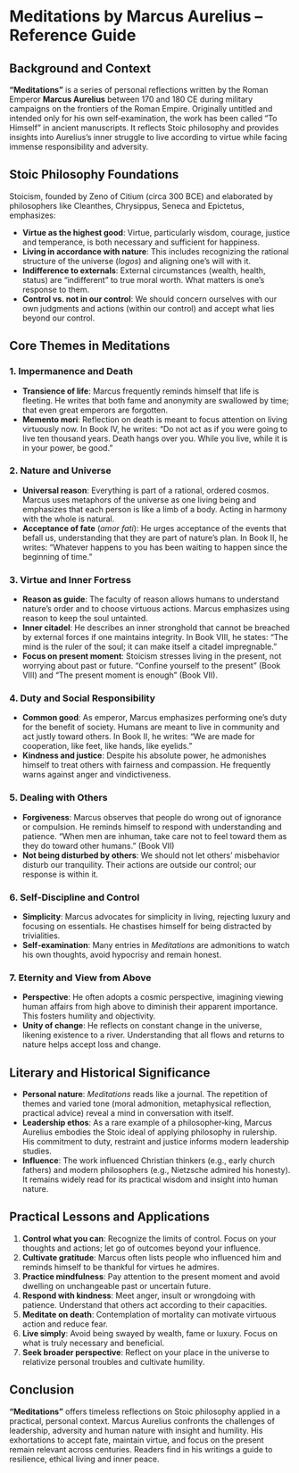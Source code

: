 # Meditations by Marcus Aurelius – Reference Guide

## Background and Context

**“Meditations”** is a series of personal reflections written by the Roman Emperor **Marcus Aurelius** between 170 and 180 CE during military campaigns on the frontiers of the Roman Empire. Originally untitled and intended only for his own self‑examination, the work has been called “To Himself” in ancient manuscripts. It reflects Stoic philosophy and provides insights into Aurelius’s inner struggle to live according to virtue while facing immense responsibility and adversity.

## Stoic Philosophy Foundations

Stoicism, founded by Zeno of Citium (circa 300 BCE) and elaborated by philosophers like Cleanthes, Chrysippus, Seneca and Epictetus, emphasizes:

- **Virtue as the highest good**: Virtue, particularly wisdom, courage, justice and temperance, is both necessary and sufficient for happiness.
- **Living in accordance with nature**: This includes recognizing the rational structure of the universe (*logos*) and aligning one’s will with it.
- **Indifference to externals**: External circumstances (wealth, health, status) are “indifferent” to true moral worth. What matters is one’s response to them.
- **Control vs. not in our control**: We should concern ourselves with our own judgments and actions (within our control) and accept what lies beyond our control.

## Core Themes in Meditations

### 1. Impermanence and Death

- **Transience of life**: Marcus frequently reminds himself that life is fleeting. He writes that both fame and anonymity are swallowed by time; that even great emperors are forgotten.
- **Memento mori**: Reflection on death is meant to focus attention on living virtuously now. In Book IV, he writes: “Do not act as if you were going to live ten thousand years. Death hangs over you. While you live, while it is in your power, be good.”

### 2. Nature and Universe

- **Universal reason**: Everything is part of a rational, ordered cosmos. Marcus uses metaphors of the universe as one living being and emphasizes that each person is like a limb of a body. Acting in harmony with the whole is natural.
- **Acceptance of fate** (*amor fati*): He urges acceptance of the events that befall us, understanding that they are part of nature’s plan. In Book II, he writes: “Whatever happens to you has been waiting to happen since the beginning of time.”

### 3. Virtue and Inner Fortress

- **Reason as guide**: The faculty of reason allows humans to understand nature’s order and to choose virtuous actions. Marcus emphasizes using reason to keep the soul untainted.
- **Inner citadel**: He describes an inner stronghold that cannot be breached by external forces if one maintains integrity. In Book VIII, he states: “The mind is the ruler of the soul; it can make itself a citadel impregnable.”
- **Focus on present moment**: Stoicism stresses living in the present, not worrying about past or future. “Confine yourself to the present” (Book VIII) and “The present moment is enough” (Book VII).

### 4. Duty and Social Responsibility

- **Common good**: As emperor, Marcus emphasizes performing one’s duty for the benefit of society. Humans are meant to live in community and act justly toward others. In Book II, he writes: “We are made for cooperation, like feet, like hands, like eyelids.”
- **Kindness and justice**: Despite his absolute power, he admonishes himself to treat others with fairness and compassion. He frequently warns against anger and vindictiveness.

### 5. Dealing with Others

- **Forgiveness**: Marcus observes that people do wrong out of ignorance or compulsion. He reminds himself to respond with understanding and patience. “When men are inhuman, take care not to feel toward them as they do toward other humans.” (Book VII)
- **Not being disturbed by others**: We should not let others’ misbehavior disturb our tranquility. Their actions are outside our control; our response is within it.

### 6. Self‑Discipline and Control

- **Simplicity**: Marcus advocates for simplicity in living, rejecting luxury and focusing on essentials. He chastises himself for being distracted by trivialities.
- **Self‑examination**: Many entries in *Meditations* are admonitions to watch his own thoughts, avoid hypocrisy and remain honest.

### 7. Eternity and View from Above

- **Perspective**: He often adopts a cosmic perspective, imagining viewing human affairs from high above to diminish their apparent importance. This fosters humility and objectivity.
- **Unity of change**: He reflects on constant change in the universe, likening existence to a river. Understanding that all flows and returns to nature helps accept loss and change.

## Literary and Historical Significance

- **Personal nature**: *Meditations* reads like a journal. The repetition of themes and varied tone (moral admonition, metaphysical reflection, practical advice) reveal a mind in conversation with itself.
- **Leadership ethos**: As a rare example of a philosopher‑king, Marcus Aurelius embodies the Stoic ideal of applying philosophy in rulership. His commitment to duty, restraint and justice informs modern leadership studies.
- **Influence**: The work influenced Christian thinkers (e.g., early church fathers) and modern philosophers (e.g., Nietzsche admired his honesty). It remains widely read for its practical wisdom and insight into human nature.

## Practical Lessons and Applications

1. **Control what you can**: Recognize the limits of control. Focus on your thoughts and actions; let go of outcomes beyond your influence.
2. **Cultivate gratitude**: Marcus often lists people who influenced him and reminds himself to be thankful for virtues he admires.
3. **Practice mindfulness**: Pay attention to the present moment and avoid dwelling on unchangeable past or uncertain future.
4. **Respond with kindness**: Meet anger, insult or wrongdoing with patience. Understand that others act according to their capacities.
5. **Meditate on death**: Contemplation of mortality can motivate virtuous action and reduce fear.
6. **Live simply**: Avoid being swayed by wealth, fame or luxury. Focus on what is truly necessary and beneficial.
7. **Seek broader perspective**: Reflect on your place in the universe to relativize personal troubles and cultivate humility.

## Conclusion

**“Meditations”** offers timeless reflections on Stoic philosophy applied in a practical, personal context. Marcus Aurelius confronts the challenges of leadership, adversity and human nature with insight and humility. His exhortations to accept fate, maintain virtue, and focus on the present remain relevant across centuries. Readers find in his writings a guide to resilience, ethical living and inner peace.

